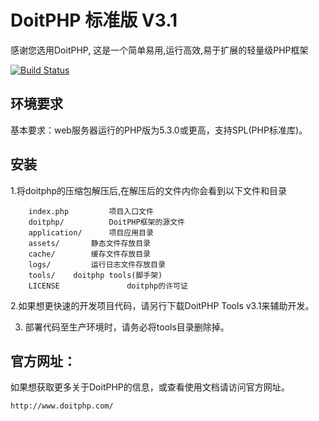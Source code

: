 DoitPHP 标准版 V3.1
=============================
感谢您选用DoitPHP, 这是一个简单易用,运行高效,易于扩展的轻量级PHP框架

[![Build Status](http://www.doitphp.com/assets/images/doitphp_friendlink_logo.jpg)](http://www.doitphp.com)

环境要求
------------
基本要求：web服务器运行的PHP版为5.3.0或更高，支持SPL(PHP标准库)。


安装
------------
1.将doitphp的压缩包解压后,在解压后的文件内你会看到以下文件和目录

		index.php		  项目入口文件
		doitphp/		  DoitPHP框架的源文件
		application/	  项目应用目录
		assets/		  静态文件存放目录
		cache/		  缓存文件存放目录
		logs/		  运行日志文件存放目录
		tools/    doitphp tools(脚手架)
		LICENSE               doitphp的许可证


2.如果想更快速的开发项目代码，请另行下载DoitPHP Tools v3.1来辅助开发。

3. 部署代码至生产环境时，请务必将tools目录删除掉。

官方网址：
------------
如果想获取更多关于DoitPHP的信息，或查看使用文档请访问官方网址。

	http://www.doitphp.com/